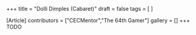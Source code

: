 +++
title = "Dolli Dimples (Cabaret)"
draft = false
tags = [ ]

[Article]
contributors = ["CECMentor","The 64th Gamer"]
gallery = []
+++
TODO